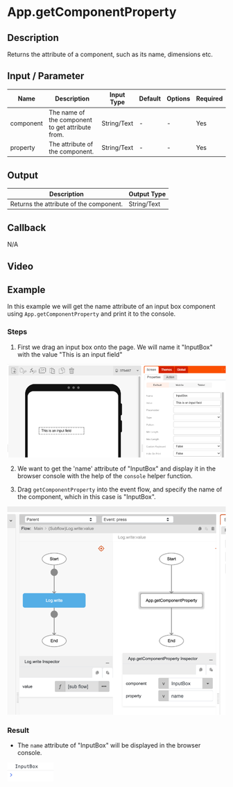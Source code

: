 # App.getComponentProperty

## Description

Returns the attribute of a component, such as its name, dimensions etc.

## Input / Parameter

| Name | Description | Input Type | Default | Options | Required |
| ------ | ------ | ------ | ------ | ------ | ------ |
| component | The name of the component to get attribute from. | String/Text | - | - | Yes |
| property | The attribute of the component. | String/Text | - | - | Yes |

## Output

| Description | Output Type |
| ------ | ------ |
| Returns the attribute of the component. | String/Text |

## Callback

N/A

## Video


## Example

In this example we will get the name attribute of an input box component using `App.getComponentProperty` and print it to the console. 


### Steps

1. First we drag an input box onto the page. We will name it "InputBox" with the value "This is an input field"

![](./getComponentProperty-step-1.png)

2. We want to get the 'name' attribute of "InputBox" and display it in the browser console with the help of the `console` helper function. 
   
3. Drag `getComponentProperty` into the event flow, and specify the name of the component, which in this case is "InputBox".

![](./getComponentProperty-step-2.png)


### Result

- The `name` attribute of "InputBox" will be displayed in the browser console.

![](./getComponentProperty-step-3.png)